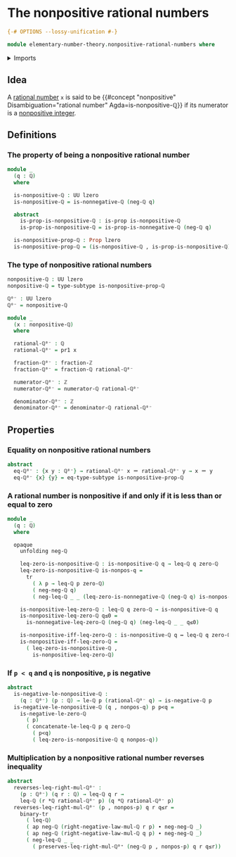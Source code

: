 # The nonpositive rational numbers

```agda
{-# OPTIONS --lossy-unification #-}

module elementary-number-theory.nonpositive-rational-numbers where
```

<details><summary>Imports</summary>

```agda
open import elementary-number-theory.inequality-rational-numbers
open import elementary-number-theory.integer-fractions
open import elementary-number-theory.integers
open import elementary-number-theory.multiplication-rational-numbers
open import elementary-number-theory.negative-rational-numbers
open import elementary-number-theory.nonnegative-rational-numbers
open import elementary-number-theory.nonpositive-integers
open import elementary-number-theory.rational-numbers
open import elementary-number-theory.strict-inequality-rational-numbers

open import foundation.action-on-identifications-functions
open import foundation.binary-transport
open import foundation.dependent-pair-types
open import foundation.identity-types
open import foundation.logical-equivalences
open import foundation.propositions
open import foundation.subtypes
open import foundation.transport-along-identifications
open import foundation.universe-levels
```

</details>

## Idea

A [rational number](elementary-number-theory.rational-numbers.md) `x` is said to
be
{{#concept "nonpositive" Disambiguation="rational number" Agda=is-nonpositive-ℚ}}
if its numerator is a
[nonpositive integer](elementary-number-theory.nonpositive-integers.md).

## Definitions

### The property of being a nonpositive rational number

```agda
module _
  (q : ℚ)
  where

  is-nonpositive-ℚ : UU lzero
  is-nonpositive-ℚ = is-nonnegative-ℚ (neg-ℚ q)

  abstract
    is-prop-is-nonpositive-ℚ : is-prop is-nonpositive-ℚ
    is-prop-is-nonpositive-ℚ = is-prop-is-nonnegative-ℚ (neg-ℚ q)

  is-nonpositive-prop-ℚ : Prop lzero
  is-nonpositive-prop-ℚ = (is-nonpositive-ℚ , is-prop-is-nonpositive-ℚ)
```

### The type of nonpositive rational numbers

```agda
nonpositive-ℚ : UU lzero
nonpositive-ℚ = type-subtype is-nonpositive-prop-ℚ

ℚ⁰⁻ : UU lzero
ℚ⁰⁻ = nonpositive-ℚ

module _
  (x : nonpositive-ℚ)
  where

  rational-ℚ⁰⁻ : ℚ
  rational-ℚ⁰⁻ = pr1 x

  fraction-ℚ⁰⁻ : fraction-ℤ
  fraction-ℚ⁰⁻ = fraction-ℚ rational-ℚ⁰⁻

  numerator-ℚ⁰⁻ : ℤ
  numerator-ℚ⁰⁻ = numerator-ℚ rational-ℚ⁰⁻

  denominator-ℚ⁰⁻ : ℤ
  denominator-ℚ⁰⁻ = denominator-ℚ rational-ℚ⁰⁻
```

## Properties

### Equality on nonpositive rational numbers

```agda
abstract
  eq-ℚ⁰⁻ : {x y : ℚ⁰⁻} → rational-ℚ⁰⁻ x ＝ rational-ℚ⁰⁻ y → x ＝ y
  eq-ℚ⁰⁻ {x} {y} = eq-type-subtype is-nonpositive-prop-ℚ
```

### A rational number is nonpositive if and only if it is less than or equal to zero

```agda
module _
  (q : ℚ)
  where

  opaque
    unfolding neg-ℚ

    leq-zero-is-nonpositive-ℚ : is-nonpositive-ℚ q → leq-ℚ q zero-ℚ
    leq-zero-is-nonpositive-ℚ is-nonpos-q =
      tr
        ( λ p → leq-ℚ p zero-ℚ)
        ( neg-neg-ℚ q)
        ( neg-leq-ℚ _ _ (leq-zero-is-nonnegative-ℚ (neg-ℚ q) is-nonpos-q))

    is-nonpositive-leq-zero-ℚ : leq-ℚ q zero-ℚ → is-nonpositive-ℚ q
    is-nonpositive-leq-zero-ℚ q≤0 =
      is-nonnegative-leq-zero-ℚ (neg-ℚ q) (neg-leq-ℚ _ _ q≤0)

    is-nonpositive-iff-leq-zero-ℚ : is-nonpositive-ℚ q ↔ leq-ℚ q zero-ℚ
    is-nonpositive-iff-leq-zero-ℚ =
      ( leq-zero-is-nonpositive-ℚ ,
        is-nonpositive-leq-zero-ℚ)
```

### If `p < q` and `q` is nonpositive, `p` is negative

```agda
abstract
  is-negative-le-nonpositive-ℚ :
    (q : ℚ⁰⁻) (p : ℚ) → le-ℚ p (rational-ℚ⁰⁻ q) → is-negative-ℚ p
  is-negative-le-nonpositive-ℚ (q , nonpos-q) p p<q =
    is-negative-le-zero-ℚ
      ( p)
      ( concatenate-le-leq-ℚ p q zero-ℚ
        ( p<q)
        ( leq-zero-is-nonpositive-ℚ q nonpos-q))
```

### Multiplication by a nonpositive rational number reverses inequality

```agda
abstract
  reverses-leq-right-mul-ℚ⁰⁻ :
    (p : ℚ⁰⁻) (q r : ℚ) → leq-ℚ q r →
    leq-ℚ (r *ℚ rational-ℚ⁰⁻ p) (q *ℚ rational-ℚ⁰⁻ p)
  reverses-leq-right-mul-ℚ⁰⁻ (p , nonpos-p) q r q≤r =
    binary-tr
      ( leq-ℚ)
      ( ap neg-ℚ (right-negative-law-mul-ℚ r p) ∙ neg-neg-ℚ _)
      ( ap neg-ℚ (right-negative-law-mul-ℚ q p) ∙ neg-neg-ℚ _)
      ( neg-leq-ℚ _ _
        ( preserves-leq-right-mul-ℚ⁰⁺ (neg-ℚ p , nonpos-p) q r q≤r))
```

